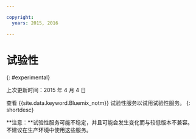 ```yaml
---

copyright:
  years: 2015, 2016

---
```


# 试验性
{: #experimental}

上次更新时间：2015 年 4 月 4 日

查看 {{site.data.keyword.Bluemix_notm}} 试验性服务以试用试验性服务。
{: shortdesc} 



**注意：**试验性服务可能不稳定，并且可能会发生变化而与较低版本不兼容。不建议在生产环境中使用这些服务。 


